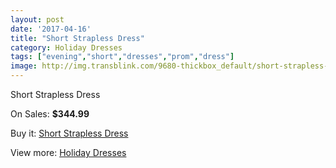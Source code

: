 ```yaml
---
layout: post
date: '2017-04-16'
title: "Short Strapless Dress"
category: Holiday Dresses
tags: ["evening","short","dresses","prom","dress"]
image: http://img.transblink.com/9680-thickbox_default/short-strapless-dress.jpg
---
```

Short Strapless Dress

On Sales: **$344.99**
<a href="https://www.transblink.com/en/holiday-dresses/3149-short-strapless-dress.html"><amp-img layout="responsive" width="600" height="600" src="//img.transblink.com/9680-thickbox_default/short-strapless-dress.jpg" alt="Short Strapless Dress 0" /></a>
<a href="https://www.transblink.com/en/holiday-dresses/3149-short-strapless-dress.html"><amp-img layout="responsive" width="600" height="600" src="//img.transblink.com/9684-thickbox_default/short-strapless-dress.jpg" alt="Short Strapless Dress 1" /></a>
<a href="https://www.transblink.com/en/holiday-dresses/3149-short-strapless-dress.html"><amp-img layout="responsive" width="600" height="600" src="//img.transblink.com/9683-thickbox_default/short-strapless-dress.jpg" alt="Short Strapless Dress 2" /></a>
<a href="https://www.transblink.com/en/holiday-dresses/3149-short-strapless-dress.html"><amp-img layout="responsive" width="600" height="600" src="//img.transblink.com/9682-thickbox_default/short-strapless-dress.jpg" alt="Short Strapless Dress 3" /></a>
<a href="https://www.transblink.com/en/holiday-dresses/3149-short-strapless-dress.html"><amp-img layout="responsive" width="600" height="600" src="//img.transblink.com/9681-thickbox_default/short-strapless-dress.jpg" alt="Short Strapless Dress 4" /></a>

Buy it: [Short Strapless Dress](https://www.transblink.com/en/holiday-dresses/3149-short-strapless-dress.html "Short Strapless Dress")

View more: [Holiday Dresses](https://www.transblink.com/en/8-holiday-dresses "Holiday Dresses")